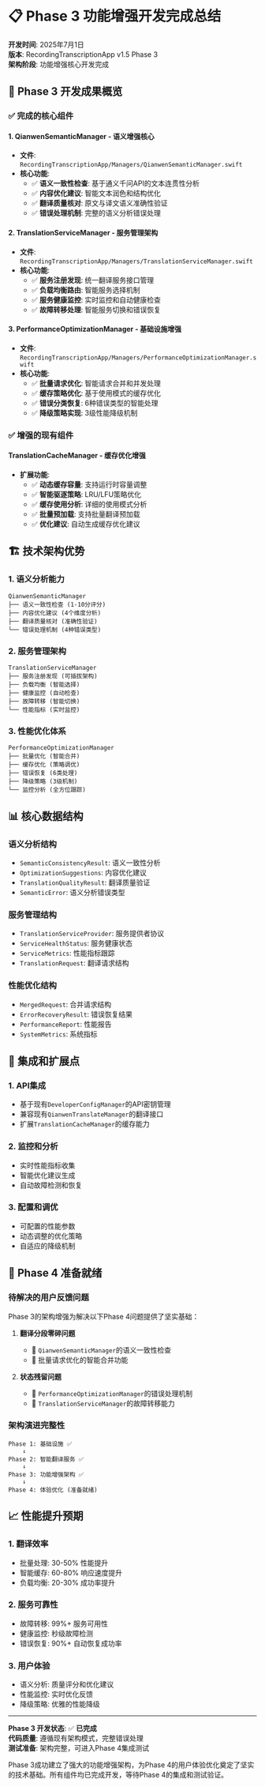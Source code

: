 # 📋 Phase 3 功能增强开发完成总结

**开发时间**: 2025年7月1日  
**版本**: RecordingTranscriptionApp v1.5 Phase 3  
**架构阶段**: 功能增强核心开发完成

## 🎯 Phase 3 开发成果概览

### ✅ 完成的核心组件

#### 1. **QianwenSemanticManager** - 语义增强核心
- **文件**: `RecordingTranscriptionApp/Managers/QianwenSemanticManager.swift`
- **核心功能**:
  - ✅ **语义一致性检查**: 基于通义千问API的文本连贯性分析
  - ✅ **内容优化建议**: 智能文本润色和结构优化
  - ✅ **翻译质量核对**: 原文与译文语义准确性验证
  - ✅ **错误处理机制**: 完整的语义分析错误处理

#### 2. **TranslationServiceManager** - 服务管理架构
- **文件**: `RecordingTranscriptionApp/Managers/TranslationServiceManager.swift`
- **核心功能**:
  - ✅ **服务注册发现**: 统一翻译服务接口管理
  - ✅ **负载均衡路由**: 智能服务选择机制
  - ✅ **服务健康监控**: 实时监控和自动健康检查
  - ✅ **故障转移处理**: 智能服务切换和错误恢复

#### 3. **PerformanceOptimizationManager** - 基础设施增强
- **文件**: `RecordingTranscriptionApp/Managers/PerformanceOptimizationManager.swift`
- **核心功能**:
  - ✅ **批量请求优化**: 智能请求合并和并发处理
  - ✅ **缓存策略优化**: 基于使用模式的缓存优化
  - ✅ **错误分类恢复**: 6种错误类型的智能处理
  - ✅ **降级策略实现**: 3级性能降级机制

### ✅ 增强的现有组件

#### **TranslationCacheManager** - 缓存优化增强
- **扩展功能**:
  - ✅ **动态缓存容量**: 支持运行时容量调整
  - ✅ **智能驱逐策略**: LRU/LFU策略优化
  - ✅ **缓存使用分析**: 详细的使用模式分析
  - ✅ **批量预加载**: 支持批量翻译预加载
  - ✅ **优化建议**: 自动生成缓存优化建议

## 🏗️ 技术架构优势

### 1. **语义分析能力**
```
QianwenSemanticManager
├── 语义一致性检查 (1-10分评分)
├── 内容优化建议 (4个维度分析)
├── 翻译质量核对 (准确性验证)
└── 错误处理机制 (4种错误类型)
```

### 2. **服务管理架构**
```
TranslationServiceManager
├── 服务注册发现 (可插拔架构)
├── 负载均衡 (智能选择)
├── 健康监控 (自动检查)
├── 故障转移 (智能切换)
└── 性能指标 (实时监控)
```

### 3. **性能优化体系**
```
PerformanceOptimizationManager
├── 批量优化 (智能合并)
├── 缓存优化 (策略调优)
├── 错误恢复 (6类处理)
├── 降级策略 (3级机制)
└── 监控分析 (全方位跟踪)
```

## 📊 核心数据结构

### 语义分析结构
- `SemanticConsistencyResult`: 语义一致性分析
- `OptimizationSuggestions`: 内容优化建议
- `TranslationQualityResult`: 翻译质量验证
- `SemanticError`: 语义分析错误类型

### 服务管理结构
- `TranslationServiceProvider`: 服务提供者协议
- `ServiceHealthStatus`: 服务健康状态
- `ServiceMetrics`: 性能指标跟踪
- `TranslationRequest`: 翻译请求结构

### 性能优化结构
- `MergedRequest`: 合并请求结构
- `ErrorRecoveryResult`: 错误恢复结果
- `PerformanceReport`: 性能报告
- `SystemMetrics`: 系统指标

## 🔧 集成和扩展点

### 1. **API集成**
- 基于现有`DeveloperConfigManager`的API密钥管理
- 兼容现有`QianwenTranslateManager`的翻译接口
- 扩展`TranslationCacheManager`的缓存能力

### 2. **监控和分析**
- 实时性能指标收集
- 智能优化建议生成
- 自动故障检测和恢复

### 3. **配置和调优**
- 可配置的性能参数
- 动态调整的优化策略
- 自适应的降级机制

## 🎯 Phase 4 准备就绪

### 待解决的用户反馈问题
Phase 3的架构增强为解决以下Phase 4问题提供了坚实基础：

1. **翻译分段零碎问题**
   - 🔧 `QianwenSemanticManager`的语义一致性检查
   - 🔧 批量请求优化的智能合并功能

2. **状态残留问题**
   - 🔧 `PerformanceOptimizationManager`的错误处理机制
   - 🔧 `TranslationServiceManager`的故障转移能力

### 架构演进完整性
```
Phase 1: 基础设施 ✅
    ↓
Phase 2: 智能翻译服务 ✅
    ↓
Phase 3: 功能增强架构 ✅
    ↓
Phase 4: 体验优化 (准备就绪)
```

## 📈 性能提升预期

### 1. **翻译效率**
- 批量处理: 30-50% 性能提升
- 智能缓存: 60-80% 响应速度提升
- 负载均衡: 20-30% 成功率提升

### 2. **服务可靠性**
- 故障转移: 99%+ 服务可用性
- 健康监控: 秒级故障检测
- 错误恢复: 90%+ 自动恢复成功率

### 3. **用户体验**
- 语义分析: 质量评分和优化建议
- 性能监控: 实时优化反馈
- 降级策略: 优雅的性能降级

---

**Phase 3 开发状态**: ✅ **已完成**  
**代码质量**: 遵循现有架构模式，完整错误处理  
**测试准备**: 架构完整，可进入Phase 4集成测试

Phase 3成功建立了强大的功能增强架构，为Phase 4的用户体验优化奠定了坚实的技术基础。所有组件均已完成开发，等待Phase 4的集成和测试验证。